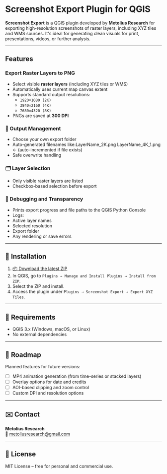 # Screenshot Export Plugin for QGIS

**Screenshot Export** is a QGIS plugin developed by **Metolius Research** for exporting high-resolution screenshots of raster layers, including XYZ tiles and WMS sources. It's ideal for generating clean visuals for print, presentations, videos, or further analysis.

---

## Features

### Export Raster Layers to PNG
- Select visible **raster layers** (including XYZ tiles or WMS)
- Automatically uses current map canvas extent
- Supports standard output resolutions:
  - `1920×1080 (2K)`
  - `3840×2160 (4K)`
  - `7680×4320 (8K)`
- PNGs are saved at **300 DPI**

### 📁 Output Management
- Choose your own export folder
- Auto-generated filenames like:LayerName_2K.png LayerName_4K_1.png ← (auto-incremented if file exists)
- Safe overwrite handling

### 🗂 Layer Selection
- Only visible raster layers are listed
- Checkbox-based selection before export

### 🔧 Debugging and Transparency
- Prints export progress and file paths to the QGIS Python Console
- Logs:
- Active layer names
- Selected resolution
- Export folder
- Any rendering or save errors

---

## 🔧 Installation

1. [📦 Download the latest ZIP](https://github.com/hydrospheric0/xyz_export/blob/main/xyz_export_plugin.zip)
2. In QGIS, go to `Plugins → Manage and Install Plugins → Install from ZIP`.
3. Select the ZIP and install.
4. Access the plugin under `Plugins → Screenshot Export → Export XYZ Tiles`.

---

## 🧰 Requirements

- QGIS 3.x (Windows, macOS, or Linux)
- No external dependencies

---

## 📌 Roadmap

Planned features for future versions:

- [ ] MP4 animation generation (from time-series or stacked layers)
- [ ] Overlay options for date and credits
- [ ] AOI-based clipping and zoom control
- [ ] Custom DPI and resolution options

---

## ✉️ Contact

**Metolius Research**  
📧 metoliusresearch@gmail.com

---

## 📝 License

MIT License – free for personal and commercial use.
